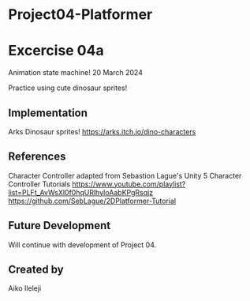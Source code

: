 # Project04-Platformer

# Excercise 04a
Animation state machine! 20 March 2024

Practice using cute dinosaur sprites! 

## Implementation
Arks Dinosaur sprites!
https://arks.itch.io/dino-characters

## References

Character Controller adapted from Sebastion Lague's Unity 5 Character Controller Tutorials
https://www.youtube.com/playlist?list=PLFt_AvWsXl0f0hqURlhyIoAabKPgRsqjz
https://github.com/SebLague/2DPlatformer-Tutorial

## Future Development
Will continue with development of Project 04.

## Created by
Aiko Ileleji
